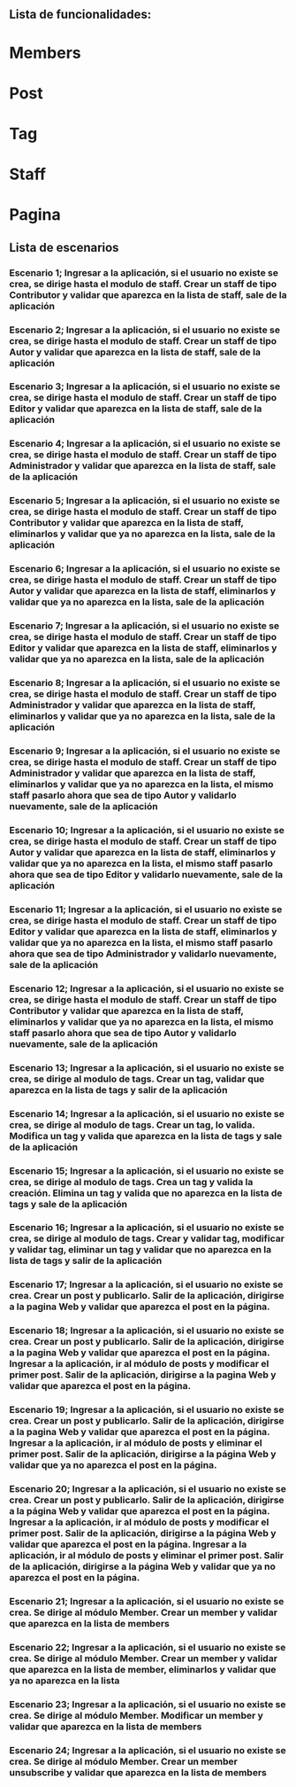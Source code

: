 ## Lista de funcionalidades:

# Members
# Post
# Tag
# Staff
# Pagina

## Lista de escenarios
### Escenario  1; Ingresar a la aplicación, si el usuario no existe se crea, se dirige hasta el modulo de staff. Crear un staff de tipo Contributor y validar que aparezca en la lista de staff, sale de la aplicación
### Escenario  2; Ingresar a la aplicación, si el usuario no existe se crea, se dirige hasta el modulo de staff. Crear un staff de tipo Autor y validar que aparezca en la lista de staff, sale de la aplicación
### Escenario  3; Ingresar a la aplicación, si el usuario no existe se crea, se dirige hasta el modulo de staff. Crear un staff de tipo Editor y validar que aparezca en la lista de staff, sale de la aplicación
### Escenario  4; Ingresar a la aplicación, si el usuario no existe se crea, se dirige hasta el modulo de staff. Crear un staff de tipo Administrador y validar que aparezca en la lista de staff, sale de la aplicación
### Escenario  5; Ingresar a la aplicación, si el usuario no existe se crea, se dirige hasta el modulo de staff. Crear un staff de tipo Contributor y validar que aparezca en la lista de staff, eliminarlos y validar que ya no aparezca en la lista, sale de la aplicación
### Escenario  6; Ingresar a la aplicación, si el usuario no existe se crea, se dirige hasta el modulo de staff. Crear un staff de tipo Autor y validar que aparezca en la lista de staff, eliminarlos y validar que ya no aparezca en la lista, sale de la aplicación
### Escenario  7; Ingresar a la aplicación, si el usuario no existe se crea, se dirige hasta el modulo de staff. Crear un staff de tipo Editor y validar que aparezca en la lista de staff, eliminarlos y validar que ya no aparezca en la lista, sale de la aplicación
### Escenario  8; Ingresar a la aplicación, si el usuario no existe se crea, se dirige hasta el modulo de staff. Crear un staff de tipo Administrador y validar que aparezca en la lista de staff, eliminarlos y validar que ya no aparezca en la lista, sale de la aplicación
### Escenario  9; Ingresar a la aplicación, si el usuario no existe se crea, se dirige hasta el modulo de staff. Crear un staff de tipo Administrador y validar que aparezca en la lista de staff, eliminarlos y validar que ya no aparezca en la lista, el mismo staff pasarlo ahora que sea de tipo Autor y validarlo nuevamente, sale de la aplicación
### Escenario  10; Ingresar a la aplicación, si el usuario no existe se crea, se dirige hasta el modulo de staff. Crear un staff de tipo Autor y validar que aparezca en la lista de staff, eliminarlos y validar que ya no aparezca en la lista, el mismo staff pasarlo ahora que sea de tipo Editor y validarlo nuevamente, sale de la aplicación
### Escenario  11; Ingresar a la aplicación, si el usuario no existe se crea, se dirige hasta el modulo de staff. Crear un staff de tipo Editor y validar que aparezca en la lista de staff, eliminarlos y validar que ya no aparezca en la lista, el mismo staff pasarlo ahora que sea de tipo Administrador y validarlo nuevamente, sale de la aplicación
### Escenario  12; Ingresar a la aplicación, si el usuario no existe se crea, se dirige hasta el modulo de staff. Crear un staff de tipo Contributor y validar que aparezca en la lista de staff, eliminarlos y validar que ya no aparezca en la lista, el mismo staff pasarlo ahora que sea de tipo Autor y validarlo nuevamente, sale de la aplicación
### Escenario  13; Ingresar a la aplicación, si el usuario no existe se crea, se dirige al modulo de tags. Crear un tag, validar que aparezca en la lista de tags y salir de la aplicación
### Escenario  14; Ingresar a la aplicación, si el usuario no existe se crea, se dirige al modulo de tags. Crear un tag, lo valida. Modifica un tag y valida que aparezca en la lista de tags y sale de la aplicación
### Escenario  15; Ingresar a la aplicación, si el usuario no existe se crea, se dirige al modulo de tags. Crea un tag y valida la creación. Elimina un tag y valida que no aparezca en la lista de tags y sale de la aplicación
### Escenario  16; Ingresar a la aplicación, si el usuario no existe se crea, se dirige al modulo de tags. Crear y validar tag, modificar y validar tag, eliminar un tag y validar que no aparezca en la lista de tags y salir de la aplicación
### Escenario  17; Ingresar a la aplicación, si el usuario no existe se crea. Crear un post y publicarlo. Salir de la aplicación, dirigirse a la pagina Web y validar que aparezca el post en la página.
### Escenario  18; Ingresar a la aplicación, si el usuario no existe se crea. Crear un post y publicarlo. Salir de la aplicación, dirigirse a la pagina Web y validar que aparezca el post en la página. Ingresar a la aplicación, ir al módulo de posts y modificar el primer post. Salir de la aplicación, dirigirse a la pagina Web y validar que aparezca el post en la página.
### Escenario  19; Ingresar a la aplicación, si el usuario no existe se crea. Crear un post y publicarlo. Salir de la aplicación, dirigirse a la pagina Web y validar que aparezca el post en la página. Ingresar a la aplicación, ir al módulo de posts y eliminar el primer post. Salir de la aplicación, dirigirse a la página Web y validar que ya no aparezca el post en la página.
### Escenario  20; Ingresar a la aplicación, si el usuario no existe se crea. Crear un post y publicarlo. Salir de la aplicación, dirigirse a la página Web y validar que aparezca el post en la página. Ingresar a la aplicación, ir al módulo de posts y modificar el primer post. Salir de la aplicación, dirigirse a la página Web y validar que aparezca el post en la página. Ingresar a la aplicación, ir al módulo de posts y eliminar el primer post. Salir de la aplicación, dirigirse a la página Web y validar que ya no aparezca el post en la página.
### Escenario  21; Ingresar a la aplicación, si el usuario no existe se crea. Se dirige al módulo Member. Crear un member y validar que aparezca en la lista de members
### Escenario  22; Ingresar a la aplicación, si el usuario no existe se crea. Se dirige al módulo Member. Crear un member y validar que aparezca en la lista de member, eliminarlos y validar que ya no aparezca en la lista
### Escenario  23; Ingresar a la aplicación, si el usuario no existe se crea. Se dirige al módulo Member. Modificar un member y validar que aparezca en la lista de members
### Escenario  24; Ingresar a la aplicación, si el usuario no existe se crea. Se dirige al módulo Member. Crear un member unsubscribe y validar que aparezca en la lista de members